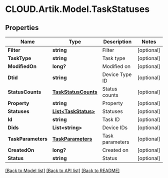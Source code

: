 # CLOUD.Artik.Model.TaskStatuses
## Properties

Name | Type | Description | Notes
------------ | ------------- | ------------- | -------------
**Filter** | **string** | Filter | [optional] 
**TaskType** | **string** | Task type | [optional] 
**ModifiedOn** | **long?** | Modified on | [optional] 
**Dtid** | **string** | Device Type ID | [optional] 
**StatusCounts** | [**TaskStatusCounts**](TaskStatusCounts.md) | Status counts | [optional] 
**Property** | **string** | Property | [optional] 
**Statuses** | [**List&lt;TaskStatus&gt;**](TaskStatus.md) | Statuses | [optional] 
**Id** | **string** | Task ID | [optional] 
**Dids** | **List&lt;string&gt;** | Device IDs | [optional] 
**TaskParameters** | [**TaskParameters**](TaskParameters.md) | Task parameters | [optional] 
**CreatedOn** | **long?** | Created on | [optional] 
**Status** | **string** | Status | [optional] 

[[Back to Model list]](../README.md#documentation-for-models) [[Back to API list]](../README.md#documentation-for-api-endpoints) [[Back to README]](../README.md)

